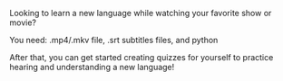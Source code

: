 Looking to learn a new language while watching your favorite show or movie?

You need: .mp4/.mkv file, .srt subtitles files, and python 

After that, you can get started creating quizzes for yourself to practice hearing and understanding a new language! 
